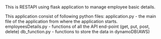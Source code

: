 This is RESTAPI using flask application to manage employee basic details.

This application consist of following python files:
application.py - the main file of the application from where the application starts.
employeesDetails.py - functions of all the API end-point (get, put, post, delete)
db_function.py - functions to store the data in dynamoDB(AWS)